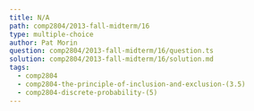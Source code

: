 ```yaml
---
title: N/A
path: comp2804/2013-fall-midterm/16
type: multiple-choice
author: Pat Morin
question: comp2804/2013-fall-midterm/16/question.ts
solution: comp2804/2013-fall-midterm/16/solution.md
tags:
  - comp2804
  - comp2804-the-principle-of-inclusion-and-exclusion-(3.5)
  - comp2804-discrete-probability-(5)
---
```

